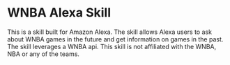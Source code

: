 WNBA Alexa Skill
=================

This is a skill built for Amazon Alexa.  The skill allows Alexa users to ask about WNBA games in the future and get information on games in the past.  The skill leverages a WNBA api.  This skill is not affiliated with the WNBA, NBA or any of the teams.  